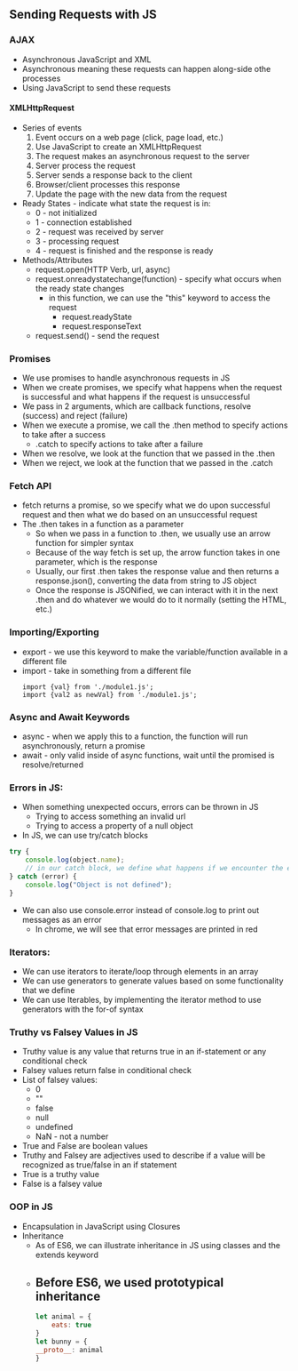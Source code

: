 ## Sending Requests with JS
### AJAX
- Asynchronous JavaScript and XML
- Asynchronous meaning these requests can happen along-side othe processes
- Using JavaScript to send these requests
#### XMLHttpRequest
- Series of events
    1. Event occurs on a web page (click, page load, etc.)
    2. Use JavaScript to create an XMLHttpRequest
    3. The request makes an asynchronous request to the server
    4. Server process the request
    5. Server sends a response back to the client
    6. Browser/client processes this response
    7. Update the page with the new data from the request
- Ready States - indicate what state the request is in:
    - 0 - not initialized
    - 1 - connection established
    - 2 - request was received by server
    - 3 - processing request
    - 4 - request is finished and the response is ready
- Methods/Attributes
    - request.open(HTTP Verb, url, async)
    - request.onreadystatechange(function) - specify what occurs when the ready state changes
        - in this function, we can use the "this" keyword to access the request
            - request.readyState
            - request.responseText
    - request.send() - send the request

### Promises
- We use promises to handle asynchronous requests in JS
- When we create promises, we specify what happens when the request is successful and what happens if the request is unsuccessful
- We pass in 2 arguments, which are callback functions, resolve (success) and reject (failure)
- When we execute a promise, we call the .then method to specify actions to take after a success
    - .catch to specify actions to take after a failure
- When we resolve, we look at the function that we passed in the .then
- When we reject, we look at the function that we passed in the .catch

### Fetch API
- fetch returns a promise, so we specify what we do upon successful request and then what we do based on an unsuccessful request
- The .then takes in a function as a parameter
    - So when we pass in a function to .then, we usually use an arrow function for simpler syntax
    - Because of the way fetch is set up, the arrow function takes in one parameter, which is the response
    - Usually, our first .then takes the response value and then returns a response.json(), converting the data from string to JS object
    - Once the response is JSONified, we can interact with it in the next .then and do whatever we would do to it normally (setting the HTML, etc.)


### Importing/Exporting
- export - we use this keyword to make the variable/function available in a different file
- import - take in something from a different file
    ```
    import {val} from './module1.js';
    import {val2 as newVal} from './module1.js';
    ```

### Async and Await Keywords
- async - when we apply this to a function, the function will run asynchronously, return a promise
- await - only valid inside of async functions, wait until the promised is resolve/returned

### Errors in JS:
- When something unexpected occurs, errors can be thrown in JS
    - Trying to access something an invalid url
    - Trying to access a property of a null object
- In JS, we can use try/catch blocks
```js
try {
    console.log(object.name);
    // in our catch block, we define what happens if we encounter the error:
} catch (error) {
    console.log("Object is not defined");
}
```
- We can also use console.error instead of console.log to print out messages as an error
    - In chrome, we will see that error messages are printed in red


### Iterators:
- We can use iterators to iterate/loop through elements in an array
- We can use generators to generate values based on some functionality that we define
- We can use Iterables, by implementing the iterator method to use generators with the for-of syntax


### Truthy vs Falsey Values in JS
- Truthy value is any value that returns true in an if-statement or any conditional check
- Falsey values return false in conditional check
- List of falsey values:
    - 0
    - ""
    - false
    - null
    - undefined
    - NaN - not a number
- True and False are boolean values
- Truthy and Falsey are adjectives used to describe if a value will be recognized as true/false in an if statement
- True is a truthy value
- False is a falsey value

### OOP in JS
- Encapsulation in JavaScript using Closures
- Inheritance
    - As of ES6, we can illustrate inheritance in JS using classes and the extends keyword
    - Before ES6, we used prototypical inheritance
        - 
        ```js
        let animal = {
            eats: true
        }
        let bunny = {
        __proto__: animal
        }
        ```